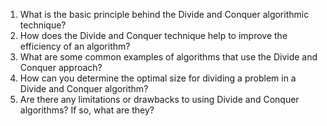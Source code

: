 

1. What is the basic principle behind the Divide and Conquer algorithmic technique? 
2. How does the Divide and Conquer technique help to improve the efficiency of an algorithm? 
3. What are some common examples of algorithms that use the Divide and Conquer approach? 
4. How can you determine the optimal size for dividing a problem in a Divide and Conquer algorithm? 
5. Are there any limitations or drawbacks to using Divide and Conquer algorithms? If so, what are they?